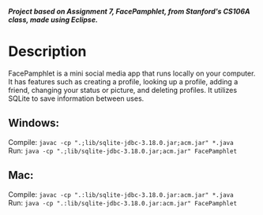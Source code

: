 ***Project based on Assignment 7, FacePamphlet, from Stanford's CS106A class, made using Eclipse.***

# Description
FacePamphlet is a mini social media app that runs locally on your computer. It has features such as creating a profile, looking up a profile, adding a friend, changing your status or picture, and deleting profiles. It utilizes SQLite to save information between uses.

## Windows:
Compile: `javac -cp ".;lib/sqlite-jdbc-3.18.0.jar;acm.jar" *.java`  
Run: `java -cp ".;lib/sqlite-jdbc-3.18.0.jar;acm.jar" FacePamphlet`

## Mac:
Compile: `javac -cp ".:lib/sqlite-jdbc-3.18.0.jar:acm.jar" *.java`  
Run: `java -cp ".:lib/sqlite-jdbc-3.18.0.jar:acm.jar" FacePamphlet`
